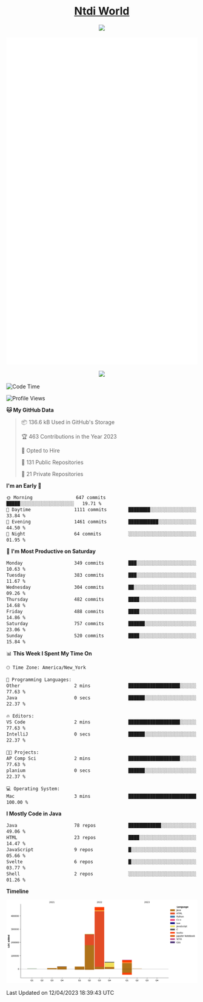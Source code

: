 <h1 align="center"><a href="https://www.ntdi.world">Ntdi World</a></h1>
<p align="center">
  <a href="https://github.com/n-tdi"><img src="https://readme-typing-svg.herokuapp.com?lines=FullStack+Developer;Web+Developer;Open-Source+Enthusiast;Java+Developer;Spigot-API%20Developer;&center=true&width=500&height=50"></a>
</p>

<div align="center">
  <img src="/github-metrics.svg"></img>
  
  <img src="https://komarev.com/ghpvc/?username=n-tdi&color=green"></img>
</div>

<!-- May use later.. idk -->
<!-- <a href="http://www.github.com/n-tdi"><img src="https://github-readme-stats.vercel.app/api?username=n-tdi&show_icons=true&hide=&count_private=true&title_color=0891b2&text_color=ffffff&icon_color=0891b2&bg_color=1c1917&hide_border=true&show_icons=true" alt="n-tdi's GitHub stats" /></a> -->

<!--START_SECTION:waka-->
![Code Time](http://img.shields.io/badge/Code%20Time-235%20hrs%2011%20mins-blue)

![Profile Views](http://img.shields.io/badge/Profile%20Views-3-blue)

**🐱 My GitHub Data** 

> 📦 136.6 kB Used in GitHub's Storage 
 > 
> 🏆 463 Contributions in the Year 2023
 > 
> 💼 Opted to Hire
 > 
> 📜 131 Public Repositories 
 > 
> 🔑 21 Private Repositories 
 > 
**I'm an Early 🐤** 

```text
🌞 Morning                647 commits         █████░░░░░░░░░░░░░░░░░░░░   19.71 % 
🌆 Daytime                1111 commits        ████████░░░░░░░░░░░░░░░░░   33.84 % 
🌃 Evening                1461 commits        ███████████░░░░░░░░░░░░░░   44.50 % 
🌙 Night                  64 commits          ░░░░░░░░░░░░░░░░░░░░░░░░░   01.95 % 
```
📅 **I'm Most Productive on Saturday** 

```text
Monday                   349 commits         ███░░░░░░░░░░░░░░░░░░░░░░   10.63 % 
Tuesday                  383 commits         ███░░░░░░░░░░░░░░░░░░░░░░   11.67 % 
Wednesday                304 commits         ██░░░░░░░░░░░░░░░░░░░░░░░   09.26 % 
Thursday                 482 commits         ████░░░░░░░░░░░░░░░░░░░░░   14.68 % 
Friday                   488 commits         ████░░░░░░░░░░░░░░░░░░░░░   14.86 % 
Saturday                 757 commits         ██████░░░░░░░░░░░░░░░░░░░   23.06 % 
Sunday                   520 commits         ████░░░░░░░░░░░░░░░░░░░░░   15.84 % 
```


📊 **This Week I Spent My Time On** 

```text
🕑︎ Time Zone: America/New_York

💬 Programming Languages: 
Other                    2 mins              ███████████████████░░░░░░   77.63 % 
Java                     0 secs              ██████░░░░░░░░░░░░░░░░░░░   22.37 % 

🔥 Editors: 
VS Code                  2 mins              ███████████████████░░░░░░   77.63 % 
IntelliJ                 0 secs              ██████░░░░░░░░░░░░░░░░░░░   22.37 % 

🐱‍💻 Projects: 
AP Comp Sci              2 mins              ███████████████████░░░░░░   77.63 % 
planium                  0 secs              ██████░░░░░░░░░░░░░░░░░░░   22.37 % 

💻 Operating System: 
Mac                      3 mins              █████████████████████████   100.00 % 
```

**I Mostly Code in Java** 

```text
Java                     78 repos            ████████████░░░░░░░░░░░░░   49.06 % 
HTML                     23 repos            ████░░░░░░░░░░░░░░░░░░░░░   14.47 % 
JavaScript               9 repos             █░░░░░░░░░░░░░░░░░░░░░░░░   05.66 % 
Svelte                   6 repos             █░░░░░░░░░░░░░░░░░░░░░░░░   03.77 % 
Shell                    2 repos             ░░░░░░░░░░░░░░░░░░░░░░░░░   01.26 % 
```



**Timeline**

![Lines of Code chart](https://raw.githubusercontent.com/n-tdi/n-tdi/main/assets/bar_graph.png)


 Last Updated on 12/04/2023 18:39:43 UTC
<!--END_SECTION:waka-->
